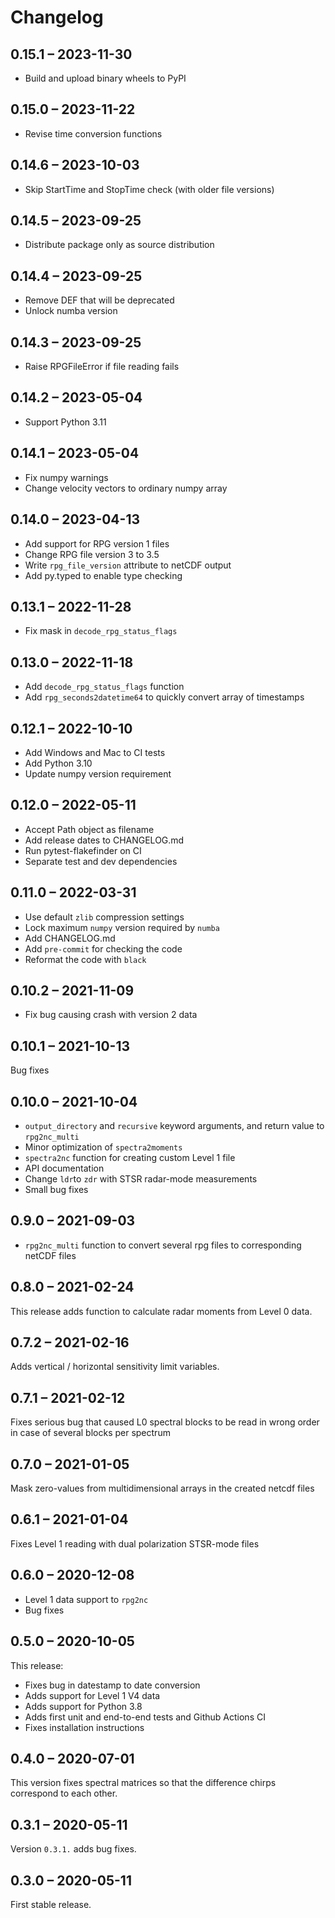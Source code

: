 # Changelog

## 0.15.1 – 2023-11-30

- Build and upload binary wheels to PyPI

## 0.15.0 – 2023-11-22

- Revise time conversion functions

## 0.14.6 – 2023-10-03

- Skip StartTime and StopTime check (with older file versions)

## 0.14.5 – 2023-09-25

- Distribute package only as source distribution

## 0.14.4 – 2023-09-25

- Remove DEF that will be deprecated
- Unlock numba version

## 0.14.3 – 2023-09-25

- Raise RPGFileError if file reading fails

## 0.14.2 – 2023-05-04

- Support Python 3.11

## 0.14.1 – 2023-05-04

- Fix numpy warnings
- Change velocity vectors to ordinary numpy array

## 0.14.0 – 2023-04-13

- Add support for RPG version 1 files
- Change RPG file version 3 to 3.5
- Write `rpg_file_version` attribute to netCDF output
- Add py.typed to enable type checking

## 0.13.1 – 2022-11-28

- Fix mask in `decode_rpg_status_flags`

## 0.13.0 – 2022-11-18

- Add `decode_rpg_status_flags` function
- Add `rpg_seconds2datetime64` to quickly convert array of timestamps

## 0.12.1 – 2022-10-10

- Add Windows and Mac to CI tests
- Add Python 3.10
- Update numpy version requirement

## 0.12.0 – 2022-05-11

- Accept Path object as filename
- Add release dates to CHANGELOG.md
- Run pytest-flakefinder on CI
- Separate test and dev dependencies

## 0.11.0 – 2022-03-31

- Use default `zlib` compression settings
- Lock maximum `numpy` version required by `numba`
- Add CHANGELOG.md
- Add `pre-commit` for checking the code
- Reformat the code with `black`

## 0.10.2 – 2021-11-09

- Fix bug causing crash with version 2 data

## 0.10.1 – 2021-10-13

Bug fixes

## 0.10.0 – 2021-10-04

- `output_directory` and `recursive` keyword arguments, and return value to `rpg2nc_multi`
- Minor optimization of `spectra2moments`
- `spectra2nc` function for creating custom Level 1 file
- API documentation
- Change `ldr`to `zdr` with STSR radar-mode measurements
- Small bug fixes

## 0.9.0 – 2021-09-03

- `rpg2nc_multi` function to convert several rpg files to corresponding netCDF files

## 0.8.0 – 2021-02-24

This release adds function to calculate radar moments from Level 0 data.

## 0.7.2 – 2021-02-16

Adds vertical / horizontal sensitivity limit variables.

## 0.7.1 – 2021-02-12

Fixes serious bug that caused L0 spectral blocks to be read in wrong order in case of several blocks per spectrum

## 0.7.0 – 2021-01-05

Mask zero-values from multidimensional arrays in the created netcdf files

## 0.6.1 – 2021-01-04

Fixes Level 1 reading with dual polarization STSR-mode files

## 0.6.0 – 2020-12-08

- Level 1 data support to `rpg2nc`
- Bug fixes

## 0.5.0 – 2020-10-05

This release:

- Fixes bug in datestamp to date conversion
- Adds support for Level 1 V4 data
- Adds support for Python 3.8
- Adds first unit and end-to-end tests and Github Actions CI
- Fixes installation instructions

## 0.4.0 – 2020-07-01

This version fixes spectral matrices so that the difference chirps correspond to each other.

## 0.3.1 – 2020-05-11

Version `0.3.1.` adds bug fixes.

## 0.3.0 – 2020-05-11

First stable release.
